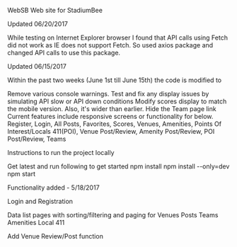 WebSB
Web site for StadiumBee

Updated 06/20/2017

While testing on Internet Explorer browser I found that API calls using Fetch did not work as IE does not support Fetch. So used axios package and changed API calls to use this package.

Updated 06/15/2017

Within the past two weeks (June 1st till June 15th) the code is modified to

Remove various console warnings.
Test and fix any display issues by simulating API slow or API down conditions
Modify scores display to match the mobile version. Also, it's wider than earlier.
Hide the Team page link
Current features include responsive screens or functionality for below. Register, Login, All Posts, Favorites, Scores, Venues, Amenities, Points Of Interest/Locals 411(POI), Venue Post/Review, Amenity Post/Review, POI Post/Review, Teams

Instructions to run the project locally

Get latest and run following to get started npm install npm install --only=dev npm start

Functionality added - 5/18/2017

Login and Registration

Data list pages with sorting/filtering and paging for Venues Posts Teams Amenities Local 411

Add Venue Review/Post function
